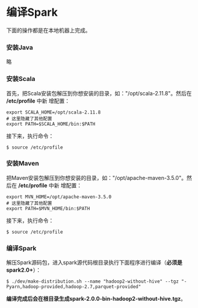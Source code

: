 编译Spark
=================================================================================
下面的操作都是在本地机器上完成。

### 安装Java
略

### 安装Scala
首先，把Scala安装包解压到你想安装的目录，如："/opt/scala-2.11.8"。然后在 **/etc/profile** 中新
增配置：
```shell
export SCALA_HOME=/opt/scala-2.11.8
# 这里隐藏了其他配置
export PATH=$SCALA_HOME/bin:$PATH
```
接下来，执行命令：
```shell
$ source /etc/profile
```

### 安装Maven
把Maven安装包解压到你想安装的目录，如："/opt/apache-maven-3.5.0"。然后在 **/etc/profile** 中新
增配置：
```shell
export MVN_HOME=/opt/apache-maven-3.5.0
# 这里隐藏了其他配置
export PATH=$MVN_HOME/bin:$PATH
```
接下来，执行命令：
```shell
$ source /etc/profile
```

### 编译Spark
解压Spark源码包，进入spark源代码根目录执行下面程序进行编译（**必须是spark2.0+**）：
```shell
$ ./dev/make-distribution.sh --name "hadoop2-without-hive" --tgz "-Pyarn,hadoop-provided,hadoop-2.7,parquet-provided"
```
**编译完成后会在根目录生成spark-2.0.0-bin-hadoop2-without-hive.tgz**。
